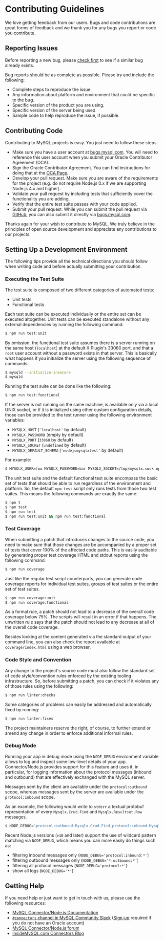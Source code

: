 # Contributing Guidelines

We love getting feedback from our users. Bugs and code contributions are great forms of feedback and we thank you for any bugs you report or code you contribute.

## Reporting Issues

Before reporting a new bug, please [check first](https://bugs.mysql.com/search.php) to see if a similar bug already exists.

Bug reports should be as complete as possible. Please try and include the following:

* Complete steps to reproduce the issue.
* Any information about platform and environment that could be specific to the bug.
* Specific version of the product you are using.
* Specific version of the server being used.
* Sample code to help reproduce the issue, if possible.

## Contributing Code

Contributing to MySQL projects is easy. You just need to follow these steps.

* Make sure you have a user account at [bugs.mysql.com](https://bugs.mysql.com). You will need to reference this user account when you submit your Oracle Contributor Agreement (OCA).
* Sign the Oracle Contributor Agreement. You can find instructions for doing that at the [OCA Page](https://www.oracle.com/technetwork/community/oca-486395.html).
* Develop your pull request. Make sure you are aware of the requirements for the project (e.g. do not require Node.js 0.x if we are supporting Node.js 4.x and higher).
* Validate your pull request by including tests that sufficiently cover the functionality you are adding.
* Verify that the entire test suite passes with your code applied.
* Submit your pull request. While you can submit the pull request via [GitHub](https://github.com/mysql/mysql-connector-nodejs/pulls), you can also submit it directly via [bugs.mysql.com](https://bugs.mysql.com).

Thanks again for your wish to contribute to MySQL. We truly believe in the principles of open source development and appreciate any contributions to our projects.

## Setting Up a Development Environment

The following tips provide all the technical directions you should follow when writing code and before actually submitting your contribution.

### Executing the Test Suite

The test suite is composed of two different categories of automated tests:

* Unit tests
* Functional tests

Each test suite can be executed individually or the entire set can be executed altogether. Unit tests can be executed standalone without any external dependencies by running the following command:

```sh
$ npm run test:unit
```

By omission, the functional test suite assumes there is a server running on the same host (`localhost`) at the default X Plugin's 33060 port, and that a `root` user account without a password exists in that server. This is basically what happens if you initialize the server using the following sequence of commands:

```sh
$ mysqld --initialize-insecure
$ mysqld
```

Running the test suite can be done like the following:

```sh
$ npm run test:functional
```

If the server is not running on the same machine, is available only via a local UNIX socket, or if it is initialized using other custom configuration details, those can be provided to the test runner using the following environment variables:

* `MYSQLX_HOST` (`'localhost'` by default)
* `MYSQLX_PASSWORD` (empty by default)
* `MYSQLX_PORT` (`33060` by default)
* `MYSQLX_SOCKET` (`undefined` by default)
* `MYSQLX_DEFAULT_SCHEMA` (`'nodejsmysqlxtest'` by default)

For example:

```sh
$ MYSQLX_USER=foo MYSQLX_PASSWORD=bar MYSQLX_SOCKET=/tmp/mysqlx.sock npm run test:functional
```

The unit test suite and the default functional test suite encompass the basic set of tests that should be able to run regardless of the environment and platform. So, the default `npm test` script only runs tests from those two test suites. This means the following commands are exactly the same:

```sh
$ npm t
$ npm test
$ npm run test
$ npm run test:unit && npm run test:functional
```

### Test Coverage

When submitting a patch that introduces changes to the source code, you need to make sure that those changes are be accompanied by a proper set of tests that cover 100% of the affected code paths. This is easily auditable by generating proper test coverage HTML and stdout reports using the following command:

```sh
$ npm run coverage
```

Just like the regular test script counterparts, you can generate code coverage reports for individual test suites, groups of test suites or the entire set of test suites.

```sh
$ npm run coverage:unit
$ npm run coverage:functional
```

As a formal rule, a patch should not lead to a decrease of the overall code coverage below 75%. The scripts will result in an error if that happens. The unwritten rule says that the patch should not lead to any decrease at all of the overall code coverage.

Besides looking at the content generated via the standard output of your command line, you can also check the report available at `coverage/index.html` using a web browser.

### Code Style and Convention

Any change to the project's source code must also follow the standard set of code style/convention rules enforced by the existing tooling infrastructure. So, before submitting a patch, you can check if it violates any of those rules using the following:

```sh
$ npm run linter:checks
```

Some categories of problems can easily be addressed and automatically fixed by running:

```sh
$ npm run linter:fixes
```

The project maintainers reserve the right, of course, to further extend or amend any change in order to enforce additional informal rules.

### Debug Mode

Running your app in debug mode using the `NODE_DEBUG` environment variable allows to log and inspect some low-level details of your app. Connector/Node.js provides support for this feature and uses it, in particular, for logging information about the protocol messages (inbound and outbound) that are effectively exchanged with the MySQL server.

Messages sent by the client are available under the `protocol:outbound` scope, whereas messages sent by the server are available under the `protocol:inbound` scope.

As an example, the following would write to `stderr` a textual protobuf representation of every `Mysqlx.Crud.Find` and `Mysqlx.Resultset.Row` messages.

```sh
$ NODE_DEBUG='protocol:outbound:Mysqlx.Crud.Find,protocol:inbound:Mysqlx.Resultset.Row' node app.js
```

Recent Node.js versions (`v10` and later) support the use of wildcard pattern matching via `NODE_DEBUG`, which means you can more easily do things such as:

- filtering inbound messages only (`NODE_DEBUG='protocol:inbound:*'`)
- filtering outbound messages only (`NODE_DEBUG='*:outbound:*'`)
- filtering all protocol messages (`NODE_DEBUG='protocol:*'`)
- show all logs (`NODE_DEBUG='*'`)

## Getting Help

If you need help or just want to get in touch with us, please use the following resources:

* [MySQL Connector/Node.js Documentation](https://dev.mysql.com/doc/dev/connector-nodejs/)
* [`#connectors` channel in MySQL Community Slack](https://mysqlcommunity.slack.com/messages/connectors) ([Sign-up](https://lefred.be/mysql-community-on-slack/) required if you do not have an Oracle account)
* [MySQL Connector/Node.js forum](http://forums.mysql.com/list.php?44)
* [InsideMySQL.com Connectors Blog](https://insidemysql.com/category/mysql-development/connectors/)
